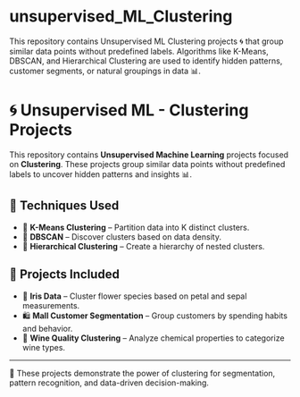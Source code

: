# unsupervised_ML_Clustering
This repository contains Unsupervised ML Clustering projects 🌀 that group similar data points without predefined labels. Algorithms like K-Means, DBSCAN, and Hierarchical Clustering are used to identify hidden patterns, customer segments, or natural groupings in data 📊.


# 🌀 Unsupervised ML - Clustering Projects

This repository contains **Unsupervised Machine Learning** projects focused on **Clustering**. These projects group similar data points without predefined labels to uncover hidden patterns and insights 📊.

## 🚀 Techniques Used

- 📍 **K-Means Clustering** – Partition data into K distinct clusters.
- 🧩 **DBSCAN** – Discover clusters based on data density.
- 🌳 **Hierarchical Clustering** – Create a hierarchy of nested clusters.

## 📂 Projects Included

- 🌸 **Iris Data** – Cluster flower species based on petal and sepal measurements.
- 🛍️ **Mall Customer Segmentation** – Group customers by spending habits and behavior.
- 🍷 **Wine Quality Clustering** – Analyze chemical properties to categorize wine types.

---

📌 These projects demonstrate the power of clustering for segmentation, pattern recognition, and data-driven decision-making.
